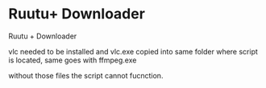 # Ruutu+ Downloader
Ruutu + Downloader

vlc needed to be installed and vlc.exe copied into same folder where script is located, same goes with ffmpeg.exe

without those files the script cannot fucnction.

